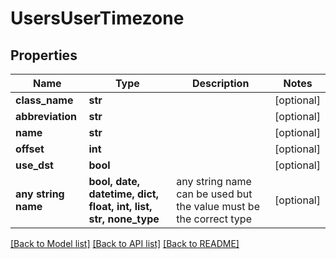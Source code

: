 # UsersUserTimezone


## Properties
Name | Type | Description | Notes
------------ | ------------- | ------------- | -------------
**class_name** | **str** |  | [optional] 
**abbreviation** | **str** |  | [optional] 
**name** | **str** |  | [optional] 
**offset** | **int** |  | [optional] 
**use_dst** | **bool** |  | [optional] 
**any string name** | **bool, date, datetime, dict, float, int, list, str, none_type** | any string name can be used but the value must be the correct type | [optional]

[[Back to Model list]](../README.md#documentation-for-models) [[Back to API list]](../README.md#documentation-for-api-endpoints) [[Back to README]](../README.md)



